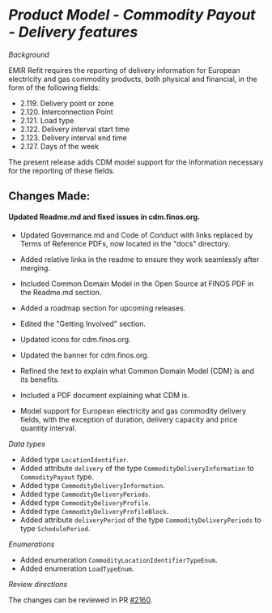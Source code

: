 # _Product Model - Commodity Payout - Delivery features_

_Background_

EMIR Refit requires the reporting of delivery information for European electricity and gas commodity products, both physical and financial, in the form of the following fields:

- 2.119. Delivery point or zone
- 2.120. Interconnection Point
- 2.121. Load type
- 2.122. Delivery interval start time
- 2.123. Delivery interval end time
- 2.127. Days of the week

The present release adds CDM model support for the information necessary for the reporting of these fields.

## Changes Made:
#### Updated Readme.md and fixed issues in cdm.finos.org.
- Updated Governance.md and Code of Conduct with links replaced by Terms of Reference PDFs, now located in the "docs" directory.
- Added relative links in the readme to ensure they work seamlessly after merging.
- Included Common Domain Model in the Open Source at FINOS PDF in the Readme.md section.
- Added a roadmap section for upcoming releases.
- Edited the "Getting Involved" section.
- Updated icons for cdm.finos.org.
- Updated the banner for cdm.finos.org.
- Refined the text to explain what Common Domain Model (CDM) is and its benefits.
- Included a PDF document explaining what CDM is.

- Model support for European electricity and gas commodity delivery fields, with the exception of duration, delivery capacity and price quantity interval.

_Data types_

- Added type `LocationIdentifier`.
- Added attribute `delivery` of the type `CommodityDeliveryInformation` to `CommodityPayout` type.
- Added type `CommodityDeliveryInformation`.
- Added type `CommodityDeliveryPeriods`.
- Added type `CommodityDeliveryProfile`.
- Added type `CommodityDeliveryProfileBlock`.
- Added attribute `deliveryPeriod` of the type `CommodityDeliveryPeriods` to type `SchedulePeriod`.

_Enumerations_

- Added enumeration `CommodityLocationIdentifierTypeEnum`.
- Added enumeration `LoadTypeEnum`.


_Review directions_

The changes can be reviewed in PR [#2160](https://github.com/finos/common-domain-model/pull/2160).